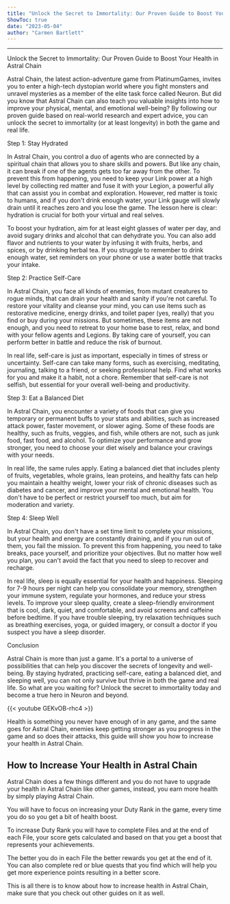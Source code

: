 ```yaml
---
title: "Unlock the Secret to Immortality: Our Proven Guide to Boost Your Health in Astral Chain!"
ShowToc: true 
date: "2023-05-04"
author: "Carmen Bartlett"
---
```

*****
Unlock the Secret to Immortality: Our Proven Guide to Boost Your Health in Astral Chain

Astral Chain, the latest action-adventure game from PlatinumGames, invites you to enter a high-tech dystopian world where you fight monsters and unravel mysteries as a member of the elite task force called Neuron. But did you know that Astral Chain can also teach you valuable insights into how to improve your physical, mental, and emotional well-being? By following our proven guide based on real-world research and expert advice, you can unlock the secret to immortality (or at least longevity) in both the game and real life.

Step 1: Stay Hydrated

In Astral Chain, you control a duo of agents who are connected by a spiritual chain that allows you to share skills and powers. But like any chain, it can break if one of the agents gets too far away from the other. To prevent this from happening, you need to keep your Link power at a high level by collecting red matter and fuse it with your Legion, a powerful ally that can assist you in combat and exploration. However, red matter is toxic to humans, and if you don't drink enough water, your Link gauge will slowly drain until it reaches zero and you lose the game. The lesson here is clear: hydration is crucial for both your virtual and real selves.

To boost your hydration, aim for at least eight glasses of water per day, and avoid sugary drinks and alcohol that can dehydrate you. You can also add flavor and nutrients to your water by infusing it with fruits, herbs, and spices, or by drinking herbal tea. If you struggle to remember to drink enough water, set reminders on your phone or use a water bottle that tracks your intake.

Step 2: Practice Self-Care

In Astral Chain, you face all kinds of enemies, from mutant creatures to rogue minds, that can drain your health and sanity if you're not careful. To restore your vitality and cleanse your mind, you can use items such as restorative medicine, energy drinks, and toilet paper (yes, really) that you find or buy during your missions. But sometimes, these items are not enough, and you need to retreat to your home base to rest, relax, and bond with your fellow agents and Legions. By taking care of yourself, you can perform better in battle and reduce the risk of burnout.

In real life, self-care is just as important, especially in times of stress or uncertainty. Self-care can take many forms, such as exercising, meditating, journaling, talking to a friend, or seeking professional help. Find what works for you and make it a habit, not a chore. Remember that self-care is not selfish, but essential for your overall well-being and productivity.

Step 3: Eat a Balanced Diet

In Astral Chain, you encounter a variety of foods that can give you temporary or permanent buffs to your stats and abilities, such as increased attack power, faster movement, or slower aging. Some of these foods are healthy, such as fruits, veggies, and fish, while others are not, such as junk food, fast food, and alcohol. To optimize your performance and grow stronger, you need to choose your diet wisely and balance your cravings with your needs.

In real life, the same rules apply. Eating a balanced diet that includes plenty of fruits, vegetables, whole grains, lean proteins, and healthy fats can help you maintain a healthy weight, lower your risk of chronic diseases such as diabetes and cancer, and improve your mental and emotional health. You don't have to be perfect or restrict yourself too much, but aim for moderation and variety.

Step 4: Sleep Well

In Astral Chain, you don't have a set time limit to complete your missions, but your health and energy are constantly draining, and if you run out of them, you fail the mission. To prevent this from happening, you need to take breaks, pace yourself, and prioritize your objectives. But no matter how well you plan, you can't avoid the fact that you need to sleep to recover and recharge.

In real life, sleep is equally essential for your health and happiness. Sleeping for 7-9 hours per night can help you consolidate your memory, strengthen your immune system, regulate your hormones, and reduce your stress levels. To improve your sleep quality, create a sleep-friendly environment that is cool, dark, quiet, and comfortable, and avoid screens and caffeine before bedtime. If you have trouble sleeping, try relaxation techniques such as breathing exercises, yoga, or guided imagery, or consult a doctor if you suspect you have a sleep disorder.

Conclusion

Astral Chain is more than just a game. It's a portal to a universe of possibilities that can help you discover the secrets of longevity and well-being. By staying hydrated, practicing self-care, eating a balanced diet, and sleeping well, you can not only survive but thrive in both the game and real life. So what are you waiting for? Unlock the secret to immortality today and become a true hero in Neuron and beyond.

{{< youtube GEKvOB-rhc4 >}} 



Health is something you never have enough of in any game, and the same goes for Astral Chain, enemies keep getting stronger as you progress in the game and so does their attacks, this guide will show you how to increase your health in Astral Chain.
 
## How to Increase Your Health in Astral Chain
 
Astral Chain does a few things different and you do not have to upgrade your health in Astral Chain like other games, instead, you earn more health by simply playing Astral Chain.
 
You will have to focus on increasing your Duty Rank in the game, every time you do so you get a bit of health boost.
 
To increase Duty Rank you will have to complete Files and at the end of each File, your score gets calculated and based on that you get a boost that represents your achievements.
 
The better you do in each File the better rewards you get at the end of it. You can also complete red or blue quests that you find which will help you get more experience points resulting in a better score.
 
This is all there is to know about how to increase health in Astral Chain, make sure that you check out other guides on it as well.




